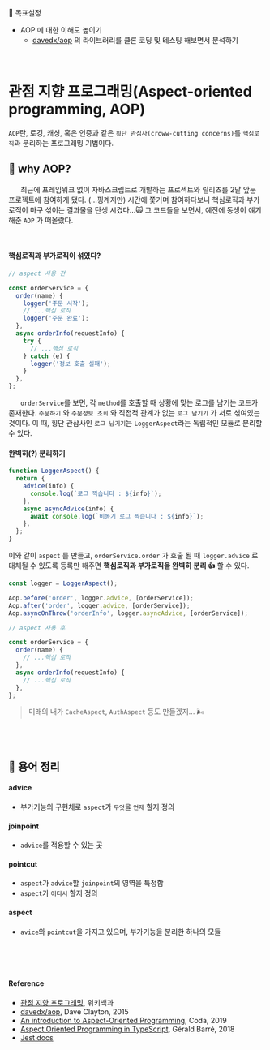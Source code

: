 🎯 목표설정

- AOP 에 대한 이해도 높이기
  - [davedx/aop](https://github.com/davedx/aop/blob/master/aop.js) 의 라이브러리를 클론 코딩 및 테스팅 해보면서 분석하기

<br />

# 관점 지향 프로그래밍(Aspect-oriented programming, AOP)

`AOP`란, 로깅, 캐싱, 혹은 인증과 같은 `횡단 관심사(croww-cutting concerns)`를 `핵심로직`과 분리하는 프로그래밍 기법이다.

## 🔸 why AOP?

&nbsp; &nbsp; &nbsp; 최근에 프레임워크 없이 자바스크립트로 개발하는 프로젝트와 릴리즈를 2달 앞둔 프로젝트에 참여하게 됐다. (...핑계지만) 시간에 쫓기며 참여하다보니 핵심로직과 부가로직이 마구 섞이는 결과물을 탄생 시켰다...🙀 그 코드들을 보면서, 예전에 동생이 얘기해준 `AOP` 가 떠올랐다.

<br />

#### 핵심로직과 부가로직이 섞였다?

```js
// aspect 사용 전

const orderService = {
  order(name) {
    logger('주문 시작');
    // ...핵심 로직
    logger('주문 완료');
  },
  async orderInfo(requestInfo) {
    try {
      // ...핵심 로직
    } catch (e) {
      logger('정보 호출 실패');
    }
  },
};
```

&nbsp; &nbsp; &nbsp; `orderService`를 보면, 각 `method`를 호출할 때 상황에 맞는 로그를 남기는 코드가 존재한다. `주문하기` 와 `주문정보 조회` 와 직접적 관계가 없는 `로그 남기기` 가 서로 섞여있는 것이다. 이 때, 횡단 관삼사인 `로그 남기기`는 `LoggerAspect`라는 독립적인 모듈로 분리할 수 있다.

#### 완벽히(?) 분리하기

```js
function LoggerAspect() {
  return {
    advice(info) {
      console.log(`로그 찍습니다 : ${info}`);
    },
    async asyncAdvice(info) {
      await console.log(`비동기 로그 찍습니다 : ${info}`);
    },
  };
}
```

이와 같이 `aspect` 를 만들고, `orderService.order` 가 호출 될 때 `logger.advice` 로 대체될 수 있도록 등록만 해주면 **핵심로직과 부가로직을 완벽히 분리 :+1:** 할 수 있다.

```js
const logger = LoggerAspect();

Aop.before('order', logger.advice, [orderService]);
Aop.after('order', logger.advice, [orderService]);
Aop.asyncOnThrow('orderInfo', logger.asyncAdvice, [orderService]);
```

```js
// aspect 사용 후

const orderService = {
  order(name) {
    // ...핵심 로직
  },
  async orderInfo(requestInfo) {
    // ...핵심 로직
  },
};
```

> 미래의 내가 `CacheAspect`, `AuthAspect` 등도 만들겠지... 🌬️

<br />

<br />

## 🔸 용어 정리

#### advice

- 부가기능의 구현체로 `aspect`가 `무엇`을 `언제` 할지 정의

#### joinpoint

- `advice`를 적용할 수 있는 곳

#### pointcut

- `aspect`가 `advice`할 `joinpoint`의 영역을 특정함
- `aspect`가 `어디서` 할지 정의

#### aspect

- `avice`와 `pointcut`을 가지고 있으며, 부가기능을 분리한 하나의 모듈

<br />

<br />

<br />

#### Reference

- [관점 지향 프로그래밍](https://ko.wikipedia.org/wiki/%EA%B4%80%EC%A0%90_%EC%A7%80%ED%96%A5_%ED%94%84%EB%A1%9C%EA%B7%B8%EB%9E%98%EB%B0%8D), 위키백과
- [davedx/aop](https://github.com/davedx/aop/blob/master/aop.js), Dave Clayton, 2015
- [An introduction to Aspect-Oriented Programming](https://medium.com/@blueish/an-introduction-to-aspect-oriented-programming-5a2988f51ee2), Coda, 2019
- [Aspect Oriented Programming in TypeScript](https://www.meziantou.net/aspect-oriented-programming-in-typescript.htm), Gérald Barré, 2018
- [Jest docs](https://jestjs.io/docs/mock-function-api#mockfnmockimplementationfn)

